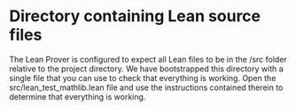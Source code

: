  # Directory containing Lean source files

 The Lean Prover is configured to expect all Lean files to 
 be in the /src folder relative to the project directory. We
 have bootstrapped this directory with a single file that 
 you can use to check that everything is working. Open the
 src/lean_test_mathlib.lean file and use the instructions
 contained therein to determine that everything is working.

